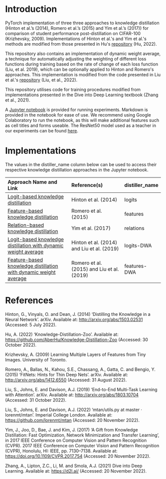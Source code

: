 # Introduction
PyTorch implementation of three three approaches to knowledge distillation (Hinton et al.’s (2014), Romero et al.’s (2015) and Yim et al.’s (2017)) for comparison of student performance post-distillation on CIFAR-100 (Krizhevsky, 2009). Implementations of Hinton et al.'s and Yim et al.'s methods are modified from those presented in Hu's [repository](https://github.com/AberHu/Knowledge-Distillation-Zoo#readme) (Hu, 2022).

This repository also contains an implementation of dynamic weight average, a technique for automatically adjusting the weighting of different loss functions during training based on the rate of change of each loss function (Liu, et al. 2019), which can be optionally applied to Hinton and Romero's approaches. This implementation is modified from the code presented in Liu et al.'s [repository](https://github.com/lorenmt/mtan) (Liu, et al., 2022).

This repository utilises code for training procedures modified from implementations presented in the Dive into Deep Learning textbook (Zhang et al., 2021).

A [Jupyter notebook](distillation_interface.ipynb) is provided for running experiments. Markdown is provided in the notebook for ease of use. We recommend using Google Colaboratory to run the notebook, as this will make additional features such as cell titles and forms useable. The ResNet50 model used as a teacher in our experiments can be found [here](https://drive.google.com/file/d/1Vdlv-Aw1F0eEkkK89butpNDRFB1d1ozb/view?usp=sharing).

# Implementations
The values in the distiller_name column below can be used to access their respective knowledge distillation approaches in the Jupyter notebook. 

| Approach Name and Link                                            | Reference(s)                                | distiller_name  |
|:------------------------------------------------------------------|:--------------------------------------------|:----------------|
| [Logit-based knowledge distillation](distillation_methods_module/logits_distiller.py)                                | Hinton et al. (2014)                        | logits          |
| [Feature-based knowledge distillation](distillation_methods_module/features_distiller.py)                              | Romero et al. (2015)                        | features        |
| [Relation-based knowledge distillation](distillation_methods_module/relations_distiller.py)                             | Yim et al. (2017)                           | relations       |
| [Logit-based knowledge distillation with dynamic weight average](distillation_methods_module/logits_distiller_dwa.py)    | Hinton et al. (2014) and Liu et al. (2019)  | logits-DWA      |
| [Feature-based knowledge distillation with dynamic weight average](distillation_methods_module/features_distiller_dwa.py)  | Romero et al. (2015) and Liu et al. (2019)  | features-DWA    |

# References
Hinton, G., Vinyals, O. and Dean, J. (2014) ‘Distilling the Knowledge in a Neural Network’.
arXiv. Available at: http://arxiv.org/abs/1503.02531 (Accessed: 5 July 2022).

Hu, A. (2022) ‘Knowledge-Distillation-Zoo’. Available at: https://github.com/AberHu/Knowledge-Distillation-Zoo (Accessed: 30 October 2022).

Krizhevsky, A. (2009) Learning Multiple Layers of Features from Tiny Images. University of Toronto.

Romero, A., Ballas, N., Kahou, S.E., Chassang, A., Gatta, C. and Bengio, Y. (2015) ‘FitNets: Hints for Thin Deep Nets’.
arXiv. Available at: http://arxiv.org/abs/1412.6550 (Accessed: 31 August 2022).

Liu, S., Johns, E. and Davison, A.J. (2019) ‘End-to-End Multi-Task Learning with Attention’.
arXiv. Available at: http://arxiv.org/abs/1803.10704 (Accessed: 31 October 2022).

Liu, S., Johns, E. and Davison, A.J. (2022) ‘mtan/utils.py at master · lorenmt/mtan’.
Imperial College London. Available at: https://github.com/lorenmt/mtan (Accessed: 20 November 2022).

Yim, J., Joo, D., Bae, J. and Kim, J. (2017) ‘A Gift from Knowledge Distillation: Fast Optimization, Network Minimization and Transfer Learning’,
in 2017 IEEE Conference on Computer Vision and Pattern Recognition (CVPR). 2017 IEEE Conference on Computer Vision and Pattern Recognition (CVPR), Honolulu, HI: IEEE, pp. 7130–7138. Available at: https://doi.org/10.1109/CVPR.2017.754 (Accessed: 20 November 2022).

Zhang, A., Lipton, Z.C., Li, M. and Smola, A.J. (2021) Dive into Deep Learning. Available at: https://d2l.ai/ (Accessed: 20 November 2022).
